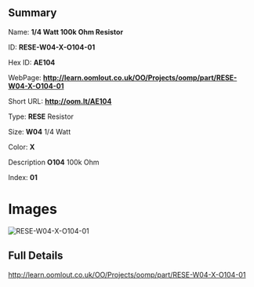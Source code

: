 

## Summary
 
Name: __1/4 Watt 100k Ohm Resistor__

ID: __RESE-W04-X-O104-01__

Hex ID: __AE104__

WebPage: __http://learn.oomlout.co.uk/OO/Projects/oomp/part/RESE-W04-X-O104-01__

Short URL: __http://oom.lt/AE104__


Type: __RESE__ Resistor 

Size: __W04__ 1/4 Watt 

Color: __X__  

Description __O104__ 100k Ohm 

Index: __01__


 # Images
![RESE-W04-X-O104-01](http://oomlout.com/oomp-gen/parts/RESE-W04-X-O104-01/RESE-W04-X-O104-01_420.jpg)



 ## Full Details

 http://learn.oomlout.co.uk/OO/Projects/oomp/part/RESE-W04-X-O104-01














